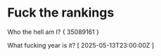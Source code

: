 # Fuck the rankings

Who the hell am I?
{ 35089161 }

What fucking year is it?
[ 2025-05-13T23:00:00Z ]
